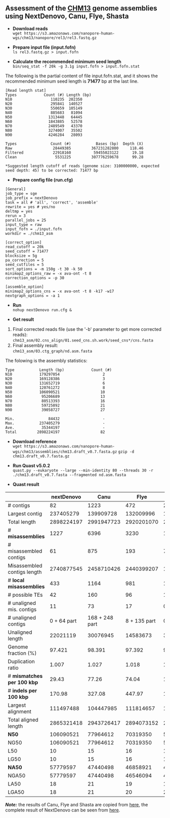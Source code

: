## Assessment of the [CHM13](https://github.com/nanopore-wgs-consortium/CHM13) genome assemblies using NextDenovo, Canu, Flye,	Shasta
* **Download reads**  
`wget https://s3.amazonaws.com/nanopore-human-wgs/chm13/nanopore/rel3/rel3.fastq.gz`

* **Prepare input file (input.fofn)**  
`ls rel3.fastq.gz > input.fofn`

* **Calculate the recommended minimum seed length**  
`bin/seq_stat -f 20k -g 3.1g input.fofn > input.fofn.stat`

The following is the partial content of file input.fofn.stat, and it shows the recommended minimum seed length is **71477** bp at the last line.
```
[Read length stat]
Types            Count (#) Length (bp)
N10                 110235  202350
N20                 295841  140527
N30                 550659  105149
N40                 885683   81094
N50                1313448   64445
N60                1843885   52578
N70                2489549   43370
N80                3274007   35502
N90                4246284   28093

Types               Count (#)           Bases (bp)  Depth (X)
Raw                  28449385         367231282800     118.46
Filtered             22918160          59455023122      19.18
Clean                 5531225         307776259678      99.28

*Suggested length cutoff of reads (genome size: 3100000000, expected seed depth: 45) to be corrected: 71477 bp
```

* **Prepare config file (run.cfg)** 
``` 
[General]
job_type = sge
job_prefix = nextDenovo
task = all # 'all', 'correct', 'assemble'
rewrite = yes # yes/no
deltmp = yes
rerun = 3
parallel_jobs = 25
input_type = raw
input_fofn = ./input.fofn
workdir = ./chm13_asm

[correct_option]
read_cutoff = 20k
seed_cutoff = 71477
blocksize = 5g
pa_correction = 5
seed_cutfiles = 5
sort_options = -m 150g -t 30 -k 50
minimap2_options_raw = -x ava-ont -t 8
correction_options = -p 30

[assemble_option]
minimap2_options_cns = -x ava-ont -t 8 -k17 -w17
nextgraph_options = -a 1
```

* **Run**   
`nohup nextDenovo run.cfg &`

* **Get result**
1. Final corrected reads file (use the '-b' parameter to get more corrected reads):
`chm13_asm/02.cns_align/01.seed_cns.sh.work/seed_cns*/cns.fasta`
2. Final assembly result:  
`chm13_asm/03.ctg_graph/nd.asm.fasta`

The folowing is the assembly statistics:
```
Type           Length (bp)            Count (#)
N10            179297054                   2
N20            169128386                   3
N30            131652719                   6
N40            120761272                   8
N50            106090521                  10
N60             95206689                  13
N70             80513393                  16
N80             59725892                  21
N90             39058727                  27

Min.               84432                   -
Max.           237405279                   -
Ave.            35344197                   -
Total         2898224197                  82
```

* **Download reference**   
`wget https://s3.amazonaws.com/nanopore-human-wgs/chm13/assemblies/chm13.draft_v0.7.fasta.gz`
`gzip -d chm13.draft_v0.7.fasta.gz`

* **Run Quast v5.0.2**   
`quast.py --eukaryote --large --min-identity 80 --threads 30 -r ./chm13.draft_v0.7.fasta --fragmented nd.asm.fasta`

<a name="quast"></a>  

* **Quast result**

| | nextDenovo | Canu | Flye | Shasta |
| --------- | ------ | ------ | ------ | ------ |
| # contigs | 82 |  1223 |  472 |  297 |
| Largest contig | 237405279 |  139909728 |  132009996 |  130803838 |
| Total length | 2898224197 |  2991947723 |  2920201070 |  2823384269 |
| # **misassemblies** | 1227 |  6396 |  3230 |  187 |
| # misassembled contigs | 61 |  875 |  193 |  78 |
| Misassembled contigs length | 2740877545 |  2458710426 |  2440399207 |  1351075153 |
| # **local misassemblies** | 433 |  1164 |  981 |  129 |
| # possible TEs | 42 |  160 |  96 |  14 |
| # unaligned mis. contigs | 11 |  73 |  17 |  0 |
| # unaligned contigs | 0 + 64 part |  168 + 248 part |  8 + 135 part |  0 + 37 part |
| Unaligned length | 22021119 |  30076945 |  14583673 |  393547 |
| Genome fraction (%) | 97.421 |  98.391 |  97.392 |  96.149 |
| Duplication ratio | 1.007 |  1.027 |  1.018 |  1.002 |
| # **mismatches per 100 kbp** | 29.43 |  77.26 |  74.04 |  15.56 |
| # **indels per 100 kbp** | 170.98 |  327.08 |  447.97 |  141.25 |
| Largest alignment | 111497488 |  104447985 |  111814657 |  111679369 |
| Total aligned length | 2865321418 |  2943726417 |  2894073152 |  2821352191 |
| **N50** | 106090521 |  77964612 |  70319350 |  58111632 |
| NG50 | 106090521 |  77964612 |  70319350 |  58088067 |
| L50 | 10 |  15 |  16 |  17 |
| LG50 | 10 |  15 |  16 |  18 |
| **NA50** | 57779597 |  47440498 |  46858921 |  47392260 |
| NGA50 | 57779597 |  47440498 |  46546094 |  44539326 |
| LA50 | 18 |  21 |  19 |  19 |
| LGA50 | 18 |  21 |  20 |  20 |

***Note:*** the results of Canu, Flye and Shasta are copied from [here](https://github.com/human-pangenomics/assembly-analysis), the complete result of NextDenovo can be seen from [here](./TEST2.pdf).
